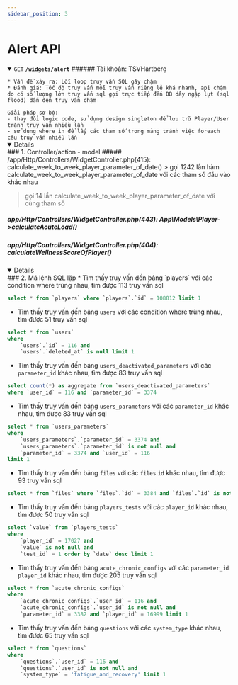 ```yaml
---
sidebar_position: 3
---
```


# Alert API

<details open>
<summary>
  <code>GET</code> <code><b>/widgets/alert</b></code>
  ###### Tài khoản: TSVHartberg
</summary>
<code>
* Vấn đề xảy ra: Lỗi loop truy vấn SQL gây chậm
* Đánh giá: Tốc độ truy vấn mỗi truy vấn riêng lẻ khá nhanh, api chậm do có số lượng lớn truy vấn sql gọi trực tiếp đến DB dây ngập lụt (sql flood) dẫn đến truy vấn chậm
</code> 
<code>
Giải pháp sơ bộ: 
- thay đổi logic code, sử dụng design singleton để lưu trữ Player/User tránh truy vấn nhiều lần
- sử dụng where in để lấy các tham số trong mảng tránh việc foreach câu truy vấn nhiều lần
</code> 
</details>

<details open>
### 1. Controller/action - model
##### /app/Http/Controllers/WidgetController.php(415): calculate_week_to_week_player_parameter_of_date()
> gọi 1242 lần hàm calculate_week_to_week_player_parameter_of_date với các tham số đầu vào khác nhau

> gọi 14 lần calculate_week_to_week_player_parameter_of_date với cùng tham số
##### app/Http/Controllers/WidgetController.php(443): App\\Models\\Player->calculateAcuteLoad()

##### app/Http/Controllers/WidgetController.php(404): calculateWellnessScoreOfPlayer()

</details>
<details open>
### 2. Mã lệnh SQL lặp
* Tìm thấy truy vấn đến bảng `players` với các condition where trùng nhau, tìm được 113 truy vấn sql

```sql
select * from `players` where `players`.`id` = 108812 limit 1
```
* Tìm thấy truy vấn đến bảng `users` với các condition where trùng nhau, tìm được 51 truy vấn sql

```sql
select * from `users` 
where 
    `users`.`id` = 116 and 
    `users`.`deleted_at` is null limit 1
```

* Tìm thấy truy vấn đến bảng `users_deactivated_parameters` với các `parameter_id` khác nhau, tìm được 83 truy vấn sql
```sql
select count(*) as aggregate from `users_deactivated_parameters` 
where `user_id` = 116 and `parameter_id` = 3374
```

* Tìm thấy truy vấn đến bảng `users_parameters` với các `parameter_id` khác nhau, tìm được 83 truy vấn sql

```sql
select * from `users_parameters` 
where 
    `users_parameters`.`parameter_id` = 3374 and 
    `users_parameters`.`parameter_id` is not null and 
    `parameter_id` = 3374 and `user_id` = 116 
limit 1
```

* Tìm thấy truy vấn đến bảng `files` với các `files`.`id` khác nhau, tìm được 93 truy vấn sql

```sql
select * from `files` where `files`.`id` = 3384 and `files`.`id` is not null limit 1
```

* Tìm thấy truy vấn đến bảng `players_tests` với các `player_id` khác nhau, tìm được 50 truy vấn sql

```sql
select `value` from `players_tests` 
where 
    `player_id` = 17027 and 
    `value` is not null and 
    `test_id` = 1 order by `date` desc limit 1
```

* Tìm thấy truy vấn đến bảng `acute_chronic_configs` với các `parameter_id` `player_id` khác nhau, tìm được 205 truy vấn sql

```sql
select * from `acute_chronic_configs` 
where 
    `acute_chronic_configs`.`user_id` = 116 and 
    `acute_chronic_configs`.`user_id` is not null and 
    `parameter_id` = 3382 and `player_id` = 16999 limit 1
```

* Tìm thấy truy vấn đến bảng `questions` với các `system_type` khác nhau, tìm được 65 truy vấn sql

```sql
select * from `questions` 
where 
    `questions`.`user_id` = 116 and 
    `questions`.`user_id` is not null and 
    `system_type` = 'fatigue_and_recovery' limit 1
```
</details>
